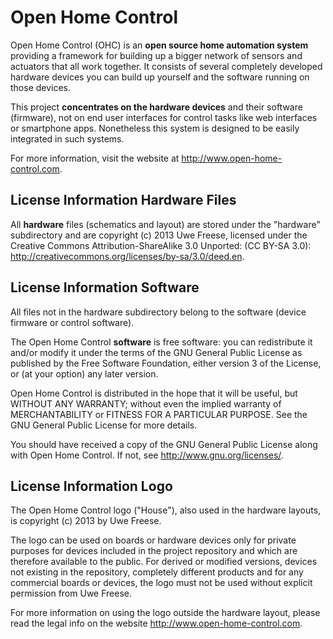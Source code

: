 Open Home Control
=================

Open Home Control (OHC) is an **open source home automation system**
providing a framework for building up a bigger network of sensors and
actuators that all work together. It consists of several completely
developed hardware devices you can build up yourself and the software
running on those devices.

This project **concentrates on the hardware devices** and their software
(firmware), not on end user interfaces for control tasks like web
interfaces or smartphone apps. Nonetheless this system is designed to be
easily integrated in such systems.

For more information, visit the website at
http://www.open-home-control.com.

License Information Hardware Files
----------------------------------

All **hardware** files (schematics and layout) are stored under the
"hardware" subdirectory and are copyright (c) 2013 Uwe Freese, licensed
under the Creative Commons Attribution-ShareAlike 3.0 Unported:
(CC BY-SA 3.0): http://creativecommons.org/licenses/by-sa/3.0/deed.en.

License Information Software
----------------------------

All files not in the hardware subdirectory belong to the software (device
firmware or control software).

The Open Home Control **software** is free software: you can redistribute
it and/or modify it under the terms of the GNU General Public License as
published by the Free Software Foundation, either version 3 of the
License, or (at your option) any later version.

Open Home Control is distributed in the hope that it will be useful, but
WITHOUT ANY WARRANTY; without even the implied warranty of
MERCHANTABILITY or FITNESS FOR A PARTICULAR PURPOSE. See the GNU General
Public License for more details.

You should have received a copy of the GNU General Public License along
with Open Home Control. If not, see <http://www.gnu.org/licenses/>.

License Information Logo
------------------------

The Open Home Control logo ("House"), also used in the hardware layouts,
is copyright (c) 2013 by Uwe Freese.

The logo can be used on boards or hardware devices only for private
purposes for devices included in the project repository and which are
therefore available to the public. For derived or modified versions,
devices not existing in the repository, completely different products and
for any commercial boards or devices, the logo must not be used without
explicit permission from Uwe Freese.

For more information on using the logo outside the hardware layout,
please read the legal info on the website
http://www.open-home-control.com.
